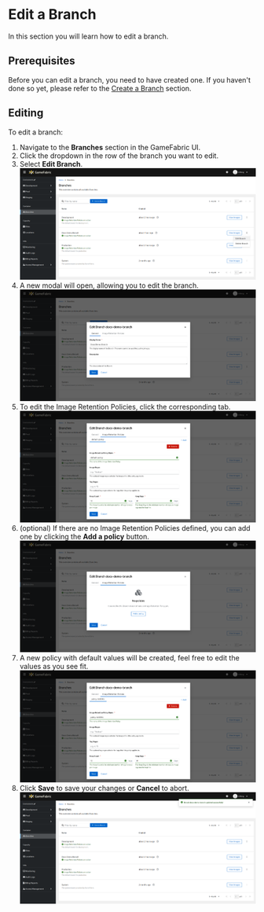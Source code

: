 # Edit a Branch
In this section you will learn how to edit a branch.

## Prerequisites
Before you can edit a branch, you need to have created one. If you haven't done so yet, please refer to the [Create a Branch](pushing-container-images.md#create-a-branch) section.

## Editing
To edit a branch:

1. Navigate to the **Branches** section in the GameFabric UI.
2. Click the dropdown in the row of the branch you want to edit.
3. Select **Edit Branch**.
![GUI_branches_edit.png](images/branches/GUI_branches_edit.png)
4. A new modal will open, allowing you to edit the branch.
![GUI_branches_edit_general.png](images/branches/GUI_branches_edit_general.png)
5. To edit the Image Retention Policies, click the corresponding tab.
![GUI_branches_edit_policies.png](images/branches/GUI_branches_edit_policies.png)
6. (optional) If there are no Image Retention Policies defined, you can add one by clicking the **Add a policy** button.
![GUI_branches_edit_no_policies.png](images/branches/GUI_branches_edit_no_policies.png)
7. A new policy with default values will be created, feel free to edit the values as you see fit.
![GUI_branches_edit_new_default_policy.png](images/branches/GUI_branches_edit_new_default_policy.png)
8. Click **Save** to save your changes or **Cancel** to abort.
![GUI_branches_updated.png](images/branches/GUI_branches_updated.png)
